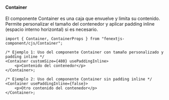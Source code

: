 #### Container

El componente Container es una caja que envuelve y limita su contenido. Permite personalizar el tamaño del contenedor y aplicar padding inline (espacio interno horizontal) si es necesario.

```tsx
import { Container, ContainerProps } from "fenextjs-component/cjs/Container";

/* Ejemplo 1: Uso del componente Container con tamaño personalizado y padding inline */
<Container customSize={480} usePaddingInline>
    <p>Contenido del contenedor</p>
</Container>;

/* Ejemplo 2: Uso del componente Container sin padding inline */
<Container usePaddingInline={false}>
    <p>Otro contenido del contenedor</p>
</Container>;
```
